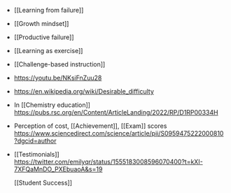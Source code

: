 - [[Learning from failure]]
- [[Growth mindset]]
- [[Productive failure]]
- [[Learning as exercise]]
- [[Challenge-based instruction]]
- https://youtu.be/NKsiFnZuu28
- https://en.wikipedia.org/wiki/Desirable_difficulty
- In [[Chemistry education]] https://pubs.rsc.org/en/Content/ArticleLanding/2022/RP/D1RP00334H
- Perception of cost, [[Achievement]], [[Exam]] scores https://www.sciencedirect.com/science/article/pii/S0959475222000810?dgcid=author
- [[Testimonials]] https://twitter.com/emilyqr/status/1555183008596070400?t=kXI-7XFQaMnDO_PXEbuaoA&s=19
  
  [[Student Success]]